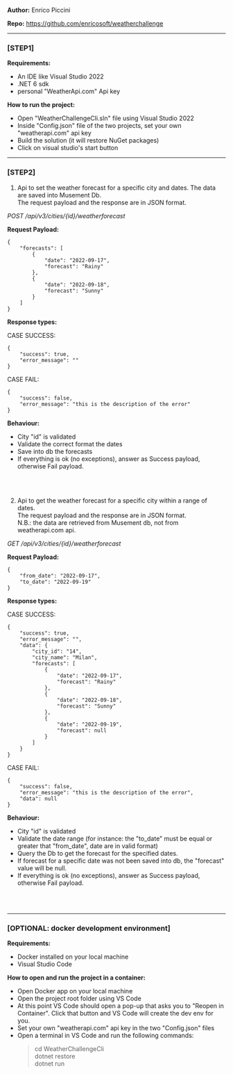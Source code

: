 **Author:** Enrico Piccini

**Repo:** https://github.com/enricosoft/weatherchallenge

-------------------------------------

### [STEP1]

**Requirements:**
- An IDE like Visual Studio 2022
- .NET 6 sdk
- personal "WeatherApi.com" Api key

**How to run the project:**
- Open "WeatherChallengeCli.sln" file using Visual Studio 2022
- Inside "Config.json" file of the two projects, set your own "weatherapi.com" api key
- Build the solution (it will restore NuGet packages)
- Click on visual studio's start button

-------------------------------------

### [STEP2]

1) Api to set the weather forecast for a specific city and dates. The data are saved into Musement Db.  
   The request payload and the response are in JSON format.  

*POST /api/v3/cities/{id}/weatherforecast*

**Request Payload:**
```
{
	"forecasts": [
		{
			"date": "2022-09-17",
			"forecast": "Rainy"
		},
		{
			"date": "2022-09-18",
			"forecast": "Sunny"
		}
	]
}
```

**Response types:**

CASE SUCCESS:
```
{
	"success": true,
	"error_message": ""
}
```

CASE FAIL:
```
{
	"success": false,
	"error_message": "this is the description of the error"
}
```

**Behaviour:**
- City "id" is validated
- Validate the correct format the dates
- Save into db the forecasts
- If everything is ok (no exceptions), answer as Success payload, otherwise Fail payload.  

<br/>
<br/>
  

2) Api to get the weather forecast for a specific city within a range of dates.   
   The request payload and the response are in JSON format.  
   N.B.: the data are retrieved from Musement db, not from weatherapi.com api.  

*GET /api/v3/cities/{id}/weatherforecast*

**Request Payload:**
```
{
	"from_date": "2022-09-17",
	"to_date": "2022-09-19"
}
```

**Response types:**

CASE SUCCESS:
```
{
	"success": true,
	"error_message": "",
	"data": {
		"city_id": "14",
		"city_name": "Milan",
		"forecasts": [
			{
				"date": "2022-09-17",
				"forecast": "Rainy"
			},
			{
				"date": "2022-09-18",
				"forecast": "Sunny"
			},
			{
				"date": "2022-09-19",
				"forecast": null
			}
		]
	}
}
```

CASE FAIL:
```
{
	"success": false,
	"error_message": "this is the description of the error",
	"data": null
}
```

**Behaviour:**
- City "id" is validated
- Validate the date range (for instance: the "to_date" must be equal or greater that "from_date", date are in valid format)
- Query the Db to get the forecast for the specified dates.
- If forecast for a specific date was not been saved into db, the "forecast" value will be null.
- If everything is ok (no exceptions), answer as Success payload, otherwise Fail payload.  
  
<br/>
<br/>

-------------------------------------

### [OPTIONAL: docker development environment]

**Requirements:**
- Docker installed on your local machine
- Visual Studio Code

**How to open and run the project in a container:**
- Open Docker app on your local machine
- Open the project root folder using VS Code
- At this point VS Code should open a pop-up that asks you to "Reopen in Container". 
  Click that button and VS Code will create the dev env for you.
- Set your own "weatherapi.com" api key in the two "Config.json" files 
- Open a terminal in VS Code and run the following commands:  
  > cd WeatherChallengeCli  
  > dotnet restore  
  > dotnet run  
